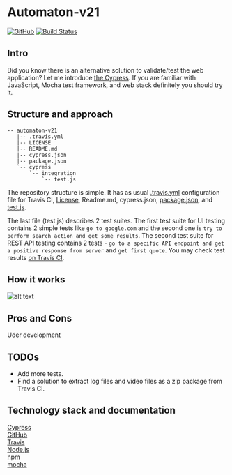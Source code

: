 # Automaton-v21
[![GitHub](https://img.shields.io/github/license/mashape/apistatus.svg)](https://github.com/BurhanH/Automaton-v21/blob/master/LICENSE)
[![Build Status](https://travis-ci.org/BurhanH/Automaton-v21.svg?branch=master)](https://travis-ci.org/BurhanH/Automaton-v21)

## Intro
Did you know there is an alternative solution to validate/test the web application? Let me introduce [the Cypress](https://www.cypress.io/).
If you are familiar with JavaScript, Mocha test framework, and web stack definitely you should try it.

## Structure and approach
```text
-- automaton-v21
   |-- .travis.yml
   |-- LICENSE
   |-- README.md
   |-- cypress.json
   |-- package.json
   `-- cypress
       `-- integration
           `-- test.js
```
The repository structure is simple. It has as usual [.travis.yml](.travis.yml) configuration file for Travis CI, [License](LICENSE), Readme.md, cypress.json, [package.json](package.json), and [test.js](/cypress/integration/test.js).

The last file (test.js) describes 2 test suites. The first test suite for UI testing contains 2 simple tests like `go to google.com` and the second one is `try to perform search action and get some results`. The second test suite for REST API testing contains 2 tests - `go to a specific API endpoint and get a positive response from server` and `get first quote`.
You may check test results [on Travis CI](https://travis-ci.org/github/BurhanH/Automaton-v21/jobs/702210095).

## How it works
![alt text](how-it-works.gif "How it works")

## Pros and Cons
Uder development

## TODOs 
- Add more tests.
- Find a solution to extract log files and video files as a zip package from Travis CI.

## Technology stack and documentation
[Cypress](https://www.cypress.io/) <br>
[GitHub](https://help.github.com/en) <br>
[Travis](https://docs.travis-ci.com/) <br>
[Node.js](https://nodejs.org/en/) <br>
[npm](https://www.npmjs.com/) <br>
[mocha](https://mochajs.org/) <br>
